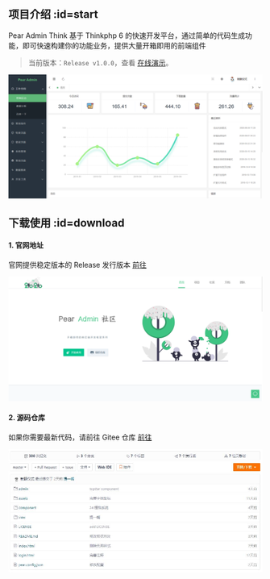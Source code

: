 ## 项目介绍  :id=start

Pear Admin Think 基于 Thinkphp 6 的快速开发平台，通过简单的代码生成功能，即可快速构建你的功能业务，提供大量开箱即用的前端组件

> 当前版本：`Release v1.0.0`，查看 [在线演示](http://192.144.214.203/admin.php/admin.login/index)。
 
![开始使用](README_files/2.png)


## 下载使用  :id=download


#### 1. 官网地址

官网提供稳定版本的 Release 发行版本 [前往](http://www.pearadmin.com)

![官方网址](README_files/1.png)

#### 2. 源码仓库

如果你需要最新代码，请前往 Gitee 仓库 [前往](https://gitee.com/pear-admin/Pear-Admin-Think)

![源码仓库](README_files/2.jpg)

